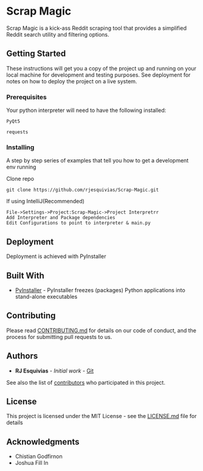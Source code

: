 # Scrap Magic

Scrap Magic is a kick-ass Reddit scraping tool that provides a simplified Reddit search utility and filtering options.

## Getting Started

These instructions will get you a copy of the project up and running on your local machine for development and testing purposes. See deployment for notes on how to deploy the project on a live system.

### Prerequisites

Your python interpreter will need to have the following installed:

```
PyQt5
```
```
requests
```

### Installing

A step by step series of examples that tell you how to get a development env running

Clone repo

```
git clone https://github.com/rjesquivias/Scrap-Magic.git
```

If using IntelliJ(Recommended)
```
File->Settings->Project:Scrap-Magic->Project Interpretrr
Add Interpreter and Package dependencies
Edit Configurations to point to interpreter & main.py
```

## Deployment

Deployment is achieved with PyInstaller

## Built With

* [PyInstaller](https://www.pyinstaller.org/) - PyInstaller freezes (packages) Python applications into stand-alone executables

## Contributing

Please read [CONTRIBUTING.md](#) for details on our code of conduct, and the process for submitting pull requests to us.

## Authors

* **RJ Esquivias** - *Initial work* - [Git](https://github.com/rjesquivias)

See also the list of [contributors](https://github.com/your/project/contributors) who participated in this project.

## License

This project is licensed under the MIT License - see the [LICENSE.md](LICENSE.md) file for details

## Acknowledgments

* Chistian Godfirnon
* Joshua Fill In
